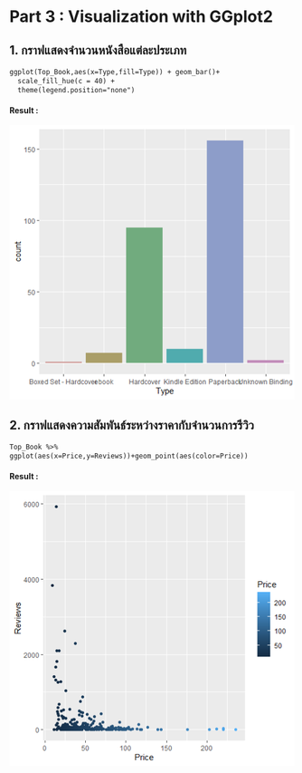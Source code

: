 # Part 3 : Visualization with GGplot2
## 1. กราฟแสดงจำนวนหนังสือแต่ละประเภท
```{R}
ggplot(Top_Book,aes(x=Type,fill=Type)) + geom_bar()+
  scale_fill_hue(c = 40) +
  theme(legend.position="none")
```
#### Result :
![barGraph](https://github.com/sit-2021-int214/001-Spotify-Top/blob/main/assignment/HW04_63130500003/graph/bar.png)

## 2. กราฟแสดงความสัมพันธ์ระหว่างราคากับจำนวนการรีวิว
```{R}
Top_Book %>% ggplot(aes(x=Price,y=Reviews))+geom_point(aes(color=Price))
```
#### Result :
![scatter](https://github.com/sit-2021-int214/001-Spotify-Top/blob/main/assignment/HW04_63130500003/graph/Scatter.png)
